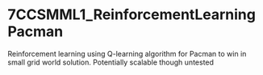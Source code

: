 # 7CCSMML1_ReinforcementLearningPacman
Reinforcement learning using Q-learning algorithm for Pacman to win in small grid world solution. Potentially scalable though untested
